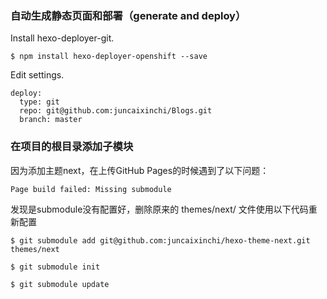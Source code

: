 ### 自动生成静态页面和部署（generate and deploy）

Install hexo-deployer-git.

	$ npm install hexo-deployer-openshift --save

Edit settings.

	deploy:
	  type: git
	  repo: git@github.com:juncaixinchi/Blogs.git
	  branch: master



### 在项目的根目录添加子模块
因为添加主题next，在上传GitHub Pages的时候遇到了以下问题：

	Page build failed: Missing submodule

发现是submodule没有配置好，删除原来的 themes/next/ 文件使用以下代码重新配置

	$ git submodule add git@github.com:juncaixinchi/hexo-theme-next.git themes/next

	$ git submodule init

	$ git submodule update


